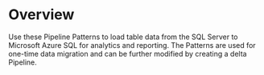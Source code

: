 # Overview

Use these Pipeline Patterns to load table data from the SQL Server to Microsoft Azure SQL for analytics and reporting. The Patterns are used for one-time data migration and can be further modified by creating a delta Pipeline.

